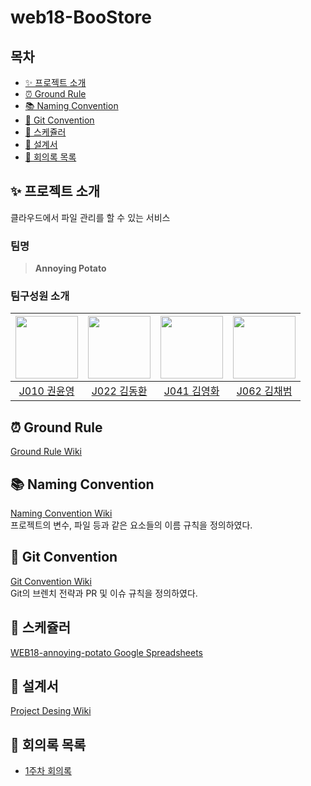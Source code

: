 # web18-BooStore
## 목차
- [✨ 프로젝트 소개](#-프로젝트-소개)
- [⏰ Ground Rule](#-ground-rule)
- [📚 Naming Convention](#-naming-convention)
- [📝 Git Convention](#-git-convention)
- [📅 스케쥴러](#-스케쥴러)
- [🧰 설계서](#-설계서)
- [📖 회의록 목록](#-회의록-목록)

## ✨ 프로젝트 소개
클라우드에서 파일 관리를 할 수 있는 서비스

### 팀명
> **Annoying Potato**

### 팀구성원 소개
|[<img src="https://github.com/ChipmunkForLove.png" width="100px">](https://github.com/ChipmunkForLove)|[<img src="https://github.com/gidskql6671.png" width="100px">](https://github.com/gidskql6671)|[<img src="https://github.com/K-moovie.png" width="100px">](https://github.com/K-moovie)|[<img src="https://github.com/chaebum-kim.png" width="100px">](https://github.com/chaebum-kim)|
|:---:|:---:|:---:|:---:|
|[J010 권윤영](https://github.com/ChipmunkForLove) | [J022 김동환](https://github.com/gidskql6671) | [J041 김영화](https://github.com/K-moovie) | [J062 김채범](https://github.com/chaebum-kim)

## ⏰ Ground Rule
[Ground Rule Wiki](https://github.com/boostcampwm-2021/web18-BooStore/wiki/Ground-Rules)  

## 📚 Naming Convention
[Naming Convention Wiki](https://github.com/boostcampwm-2021/web18-BooStore/wiki/%F0%9F%93%9A-Naming-Convention)  
프로젝트의 변수, 파일 등과 같은 요소들의 이름 규칙을 정의하였다.

## 📝 Git Convention
[Git Convention Wiki](https://github.com/boostcampwm-2021/web18-BooStore/wiki/%F0%9F%93%9D-Git-Convention)  
Git의 브렌치 전략과 PR 및 이슈 규칙을 정의하였다.

## 📅 스케쥴러
[WEB18-annoying-potato Google Spreadsheets](https://docs.google.com/spreadsheets/d/1tfH_lMYltMyLQ0Xz10B3nNSc5ssL0hg87UrO0Hc-6Vo/edit?usp=sharing)

## 🧰 설계서
[Project Desing Wiki](https://github.com/boostcampwm-2021/web18-BooStore/wiki/%F0%9F%A7%B0-Project-Design)  

## 📖 회의록 목록
- [1주차 회의록](https://github.com/boostcampwm-2021/web18-BooStore/wiki/1%EC%A3%BC%EC%B0%A8-%ED%9A%8C%EC%9D%98%EB%A1%9D)